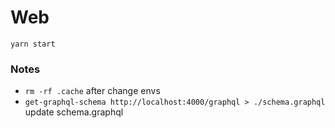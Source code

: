 # Web

```
yarn start
```

### Notes

- `rm -rf .cache` after change envs
- `get-graphql-schema http://localhost:4000/graphql > ./schema.graphql` update schema.graphql
